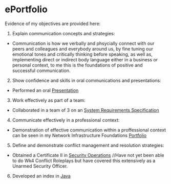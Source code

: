 # ePortfolio
Evidence of my objectives are provided here:
1. Explain communication concepts and strategies:
- Communication is how we verbally and phsycially connect with our peers and colleagues and everybody around us, by fine tuning our emotional tones and critically thinking before speaking, as well as,  implementing direct or indirect body language either in a business or personal context, to me this is the foundations of positive and successful communication. 
2. Show confidence and skills in oral communications and presentations: 
- Performed an oral [Presentation](Week10PresentationLink.txt)
3. Work effectively as part of a team:
- Collaborated in a team of 3 on an [System Requirements Specification](RequirementSpecificationAssignment.pdf)
4. Communicate effectively in a professional context:
- Demonstration of effective communication within a proffessional context can be seen in my Network Infrastructure Foundations [Portfolio](Clark_Michael_12188698_Networked_Infrastructure_Foundations_Assessment_Portfolio.pdf)
5. Define and demonstrate conflict management and resolution strategies:
- Obtained a Certificate II in [Security Operations](SecurityOperations.pdf) //Have not yet been able to do Wk4 Conflict Roleplays but have covered this extensively as a Unarmed Security Officer. 
6. Developed an index in [Java](Assessment1BMichael.zip) 
